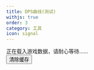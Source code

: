 ```yaml
---
title: DPS曲线(测试)
withjs: true
order: 3
category: 工具
icon: signal
---
```

<div id="vue_version">正在载入游戏数据，请耐心等待……</div>
<div>
    <button type="button" class="btn btn-primary" onclick="localStorage.clear();location.reload();">清除缓存</button>
</div>